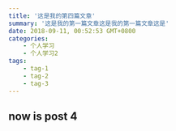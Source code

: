 ```yaml
---
title: '这是我的第四篇文章'
summary: '这是我的第一篇文章这是我的第一篇文章这是'
date: 2018-09-11, 00:52:53 GMT+0800
categories:
    - 个人学习
    - 个人学习2
tags:
    - tag-1
    - tag-2
    - tag-3
---
```


## now is post 4
